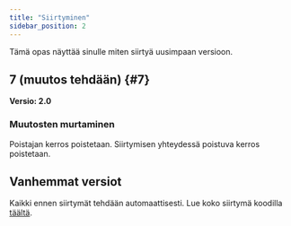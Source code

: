 ```yaml
---
title: "Siirtyminen"
sidebar_position: 2
---
```


Tämä opas näyttää sinulle miten siirtyä uusimpaan versioon.

## 7 (muutos tehdään) {#7}

**Versio: 2.0**

### Muutosten murtaminen

Poistajan kerros poistetaan. Siirtymisen yhteydessä poistuva kerros poistetaan.

## Vanhemmat versiot

Kaikki ennen siirtymät tehdään automaattisesti. Lue koko siirtymä koodilla [täältä](https://github.com/LinwoodDev/Butterfly/blob/95825da4ebbf9ded392c863da577666dbcdda45c/app/lib/models/converter.dart#L17).
